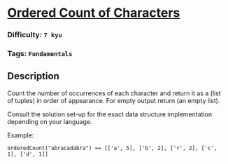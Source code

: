 # [Ordered Count of Characters](https://www.codewars.com/kata/57a6633153ba33189e000074)

### Difficulty: `7 kyu`

### Tags: `Fundamentals`

## Description

Count the number of occurrences of each character and return it as a (list of tuples) in order of appearance. For empty output return (an empty list).

Consult the solution set-up for the exact data structure implementation depending on your language.

Example:

```
orderedCount("abracadabra") == [['a', 5], ['b', 2], ['r', 2], ['c', 1], ['d', 1]]
```